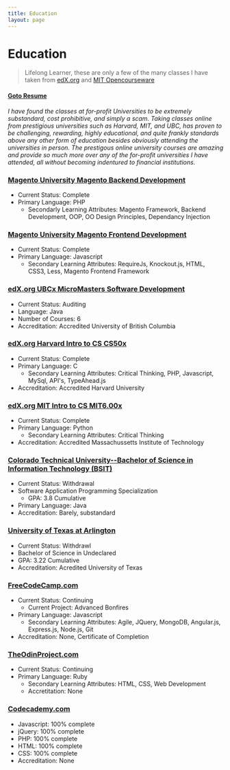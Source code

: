```yaml
---
title: Education
layout: page
---
```


# Education

> Lifelong Learner, these are only a few of the many classes I have taken from [edX.org](https://edX.org) and [MIT Opencourseware](https://ocw.mit.edu/index.htm)

<a href="https://docs.google.com/document/d/1HgaczqNNX5uhZpbPNjuZ_y7lwOTJgbVxeeN121JkYbs/edit?usp=sharing" target="_blank"><h4>Goto Resume</h4></a>

*I have found the classes at for-profit Universities to be extremely substandard, cost prohibitive, and simply a scam. Taking classes online from prestigious universities such as Harvard, MIT, and UBC, has proven to be challenging, rewarding, highly educational, and quite frankly standards above any other form of education besides obviously attending the universities in person.  The prestigous online university courses are amazing and provide so much more over any of the for-profit universities I have attended, all without becoming indentured to financial institutions.*

### [Magento University Magento Backend Development](https://u.magento.com/)

* Current Status: Complete
* Primary Language: PHP
    * Secondarly Learning Attributes: Magento Framework, Backend Development, OOP, OO Design Principles, Dependancy Injection

### [Magento University Magento Frontend Development](https://u.magento.com/)

* Current Status: Complete
* Primary Language: Javascript
    * Secondary Learning Attributes: RequireJs, Knockout.js, HTML, CSS3, Less, Magento Frontend Framework

### [edX.org UBCx MicroMasters Software Development](https://www.edx.org/micromasters/software-development)

* Current Status: Auditing
* Language: Java 
* Number of Courses: 6
* Accreditation: Accredited University of British Columbia

### [edX.org Harvard Intro to CS CS50x](http://edx.org)

* Current Status: Complete 
* Primary Language: C
  * Secondary Learning Attributes: Critical Thinking, PHP, Javascript, MySql, API's, TypeAhead.js
* Accreditation: Accredited Harvard University

### [edX.org MIT Intro to CS MIT6.00x](http://edx.org)

* Current Status: Complete
* Primary Language: Python
    * Secondary Learning Attributes: Critical Thinking
* Accreditation: Accredited Massachussetts Institute of Technology

### [Colorado Technical University--Bachelor of Science in Information Technology (BSIT)](http://www.coloradotech.edu)

* Current Status: Withdrawal
* Software Application Programming Specialization
  * GPA: 3.8 Cumulative
* Primary Language: Java
* Accreditation: Barely, substandard

### [University of Texas at Arlington](http://uta.edu)

* Current Status: Withdrawl
* Bachelor of Science in Undeclared
* GPA: 3.22 Cumulative
* Accreditation: Acredited University of Texas

### [FreeCodeCamp.com](http://www.freecodecamp.com/dfordz)

* Current Status: Continuing 
    * Current Project: Advanced Bonfires
* Primary Language: Javascript
  * Secondary Learning Attributes: Agile, JQuery, MongoDB, Angular.js, Express.js, Node.js, Git
* Accreditation: None, Certificate of Completion

### [TheOdinProject.com](http://theodinproject.com)

* Current Status: Continuing
* Primary Language: Ruby
    * Secondary Learning Attributes: HTML, CSS, Web Development
    * Accretitation: None

### [Codecademy.com](http://codecademy.com)

* Javascript: 100% complete
* jQuery: 100% complete
* PHP: 100% complete
* HTML: 100% complete
* CSS: 100% complete
* Accreditation: None


